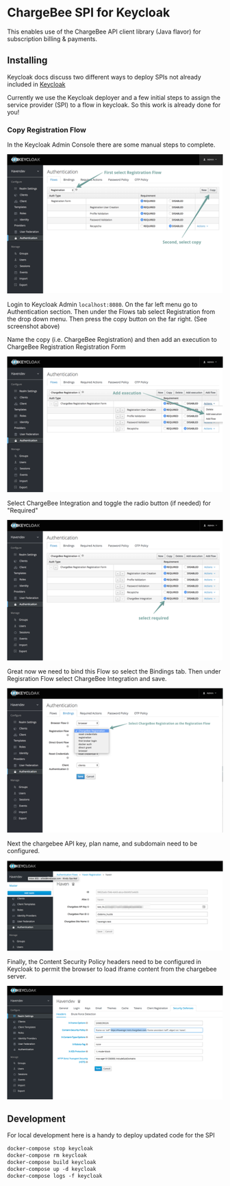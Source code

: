 # ChargeBee SPI for Keycloak

This enables use of the ChargeBee API client library (Java flavor) for
subscription billing & payments.

## Installing

Keycloak docs discuss two different ways to deploy SPIs not already included
in [Keycloak](http://www.keycloak.org/docs/latest/server_development/index.html#registering-provider-implementations)

Currently we use the Keycloak deployer and a few initial steps to assign the
service provider (SPI) to a flow in keycloak. So this work is already done for you!

### Copy Registration Flow

In the Keycloak Admin Console there are some manual steps to complete.

![Copy Registration Flow](./screenshots/copy-registration-flow.png)

Login to Keycloak Admin `localhost:8080`. On the far left menu go to
Authentication section. Then under the Flows tab select Registration from the
drop down menu. Then press the copy button on the far right.
(See screenshot above)

Name the copy (i.e. ChargeBee Registration) and then add an execution to
ChargeBee Registration Registration Form

![add execution](./screenshots/add-execution.png)

Select ChargeBee Integration and toggle the radio button (if needed) for
"Required"

![select required](./screenshots/required.png)

Great now we need to bind this Flow so select the Bindings tab. Then under
Regisration Flow select ChargeBee Integration and save.

![binding the flow](./screenshots/binding.png)

Next the chargebee API key, plan name, and subdomain need to be configured.

![configure chargebee](./screenshots/configure-chargebee-credentials.png)

Finally, the Content Security Policy headers need to be configured in Keycloak
to permit the browser to load iframe content from the chargebee server.

![configure CSP](./screenshots/configure-content-security-policy.png)

## Development

For local development here is a handy to deploy updated code for the SPI

```
docker-compose stop keycloak
docker-compose rm keycloak
docker-compose build keycloak
docker-compose up -d keycloak
docker-compose logs -f keycloak
```
